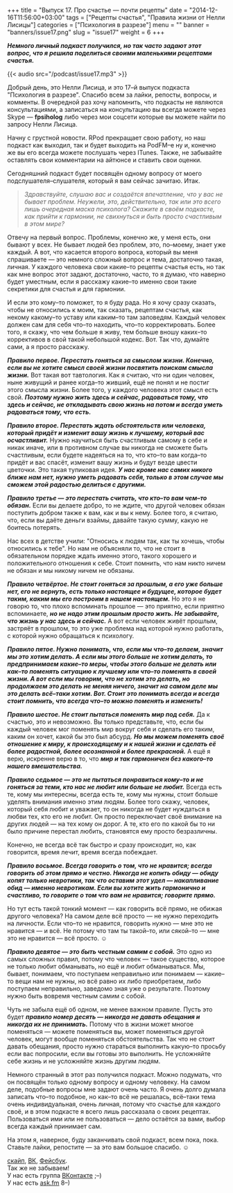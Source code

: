 +++
title = "Выпуск 17. Про счастье — почти рецепты"
date = "2014-12-16T11:56:00+03:00"
tags = ["Рецепты счастья", "Правила жизни от Нелли Лисицы"]
categories = ["Психология в разрезе"]
menu = ""
banner = "banners/issue17.png"
slug = "issue17"
weight = 6
+++

***Немного личный подкаст получился, но так часто задают этот вопрос, что я решила поделиться своими маленькими рецептами счастья.***<br>

{{< audio src="/podcast/issue17.mp3" >}}

Добрый день, это Нелли Лисица, и это 17–й выпуск подкаста "Психология в разрезе". Спасибо всем за лайки, репосты, вопросы, и комменты. В очередной раз хочу напомнить, что подкасты не являются консультациями, а записаться на консультацию вы всегда можете через Skype — **fpsiholog** либо через мои соцсети которые вы можете найти по запросу Нелли Лисица. 

Начну с грустной новости. RPod прекращает свою работу, но наш подкаст как выходил, так и будет выходить на PodFM–е ну и, конечно же вы его всегда можете послушать через ITunes. Также, не забывайте оставлять свои комментарии на айтюнсе и ставить свои оценки. 

Сегодняшний подкаст будет посвящён одному вопросу от моего подслушателя–слушателя, который я вам сейчас зачитаю. Итак. 
<!--more-->

>*Здравствуйте, слушаю вас и создаётся впечатление, что у вас не бывает проблем. Неужели, это, действительно, так или это всего лишь очередная маска психолога? Скажите в своём подкасте, как прийти к гармонии, не свихнуться и быть просто счастливым в этом мире?*

Отвечу на первый вопрос. Проблемы, конечно же, у меня есть, они бывают у всех. Не бывает людей без проблем, это, по–моему, знает уже каждый. А вот, что касается второго вопроса, который вы меня спрашиваете — это немного сложный вопрос и тема, достаточно такая, личная. У каждого человека свои какие–то рецепты счастья есть, но так как мне вопрос этот задают, достаточно, часто, то я думаю, что наверно будет уместным, если я расскажу какие–то именно свои такие секретики для счастья и для гармонии. 

И если это кому–то поможет, то я буду рада. Но я хочу сразу сказать, чтобы не относились к моим, так сказать, рецептам счастья, как некому какому–то уставу или каким–то там заповедям. Каждый человек должен сам для себя что–то находить, что–то корректировать. Более того, я скажу, что чем больше я живу, тем больше вношу каких–то коррективов в свой такой небольшой кодекс. Вот. Так что, думайте сами, а я просто расскажу. 

***Правило первое. Перестать гоняться за смыслом жизни. Конечно, если вы не хотите смысл своей жизни посвятить поискам смысла жизни.*** Вот такая вот тавтология. Как я считаю, что ни один человек, ныне живущий и ранее когда–то живший, ещё не понял и не постиг этого смысла жизни. Более того, у каждого человека этот смысл есть свой. ***Поэтому нужно жить здесь и сейчас, радоваться тому, что здесь и сейчас, не откладывать свою жизнь на потом и всегда уметь радоваться тому, что есть.***

***Правило второе. Перестать ждать обстоятельств или человека, который придёт и изменит вашу жизнь к лучшему, который вас осчастливит.*** Нужно научиться быть счастливым самому в себе и никак иначе, или в противном случае вы никогда не сможете быть счастливым, если будете надеяться на то, что кто–то вам когда–то придёт и вас спасёт, изменит вашу жизнь и будут везде цвести цветочки. Это такая тупиковая идея. ***У нас кроме нас самих никого ближе нам нет, нужно уметь радовать себя, только в этом случае мы сможем этой радостью делиться с другими.***

***Правило третье — это перестать считать, что кто–то вам чем–то обязан.*** Если вы делаете добро, то не ждите, что другой человек обязан поступить добром также к вам, как и вы к нему. Более того, я считаю, что, если вы даёте деньги взаймы, давайте такую сумму, какую не боитесь потерять. 

Нас всех в детстве учили: "Относись к людям так, как ты хочешь, чтобы относились к тебе". Но нам не объясняли то, что не стоит в обязательном порядке ждать именно этого, такого хорошего и положительного отношения к себе. Стоит помнить, что нам никто ничем не обязан и мы никому ничем не обязаны.

***Правило четвёртое. Не стоит гоняться за прошлым, а его уже больше нет, его не вернуть, есть только настоящее и будущее, которое будет таким, каким мы его построим в нашем настоящем.*** Но это я не говорю то, что плохо вспоминать прошлое — это приятно, если приятно вспоминаете, ***но не надо этим прошлым просто жить. Не забывайте, что жизнь у нас здесь и сейчас.*** А вот если человек живёт прошлым, застряёт в прошлом, то это уже проблема над которой нужно работать, с которой нужно обращаться к психологу.

***Правило пятое. Нужно понимать, что, если мы что–то делаем, значит мы это хотим делать. А если мы этого больше не хотим делать, то предпринимаем какие–то меры, чтобы этого больше не делать или как–то поменять ситуацию к лучшему или что–то поменять в своей жизни. А вот если мы говорим, что не хотим это делать, но продолжаем это делать не меняя ничего, значит на самом деле мы это делать всё–таки хотим. Вот. Стоит это понимать всегда и всегда стоит помнить, что всегда что–то можно поменять и изменить!***

***Правило шестое. Не стоит пытаться поменять мир под себя.*** Да к счастью, это и невозможно. Вы только представьте, что, если бы каждый человек мог поменять мир вокруг себя и сделать его таким, каким он хочет, какой бы это был абсурд. ***Но мы можем поменять своё отношение к миру, к происходящему и к нашей жизни и сделать её более радостной, более осознанной и более прекрасной.*** А ещё я верю, искренне верю в то, что ***мир и так гармоничен без какого–то нашего вмешательства.***

***Правило седьмое — это не пытаться понравиться кому–то и не гоняться за теми, кто нас не любит или больше не любит.*** Всегда есть те, кому мы интересны, всегда есть те, кому мы нужны, стоит больше уделять внимания именно этим людям. Более того скажу, человек, который себя любит и уважает, то он никогда не будет нуждаться в любви тех, кто его не любит. Он просто переключает своё внимание на других людей — на тех кому он дорог. А те, кто его по какой бы то ни было причине перестал любить, становятся ему просто безразличны. 

Конечно, не всегда всё так быстро и сразу происходит, но, как говорится, время лечит, время всегда побеждает.

***Правило восьмое. Всегда говорить о том, что не нравится; всегда говорить об этом прямо и честно. Никогда не копить обиду — обиду копят только невротики, так что оставим этот удел — накапливание обид — именно невротикам. Если вы хотите жить гармонично и счастливо, то говорите о том что вам не нравится; говорите прямо.*** 

Но тут есть такой тонкий момент — как говорить всё прямо, не обижая другого человека? На самом деле всё просто — не нужно переходить на личности. Если что–то не нравится, говорить нужно — мне это не нравится — и всё. Не потому что там ты такой–то, или сякой–то — мне это не нравится — всё просто. ☺

***Правило девятое — это быть честным самим с собой.*** Это одно из самых сложных правил, потому что человек — такое существо, которое не только любит обманывать, но ещё и любит обманываться. Мы, бывает, понимаем, что поступаем неправильно или понимаем — какие–то вещи нам не нужны, но всё равно их либо приобретаем, либо поступаем неправильно, заведомо зная уже о результате. Поэтому нужно быть вовремя честным самим с собой. 

Чуть не забыла ещё об одном, не менее важном правиле. Пусть это будет ***правило номер десять — никогда не давать обещания и никогда их не принимать.*** Потому что в жизни может многое поменяться — можете поменяться вы, может поменяться другой человек, могут вообще поменяться обстоятельства. Так что не стоит давать обещания, просто нужно стараться выполнить какую–то просьбу если вас попросили, если вы готовы это выполнить. Не усложняйте себе жизнь и не усложняйте жизнь другим людям. 

Немного странный в этот раз получился подкаст. Можно подумать, что он посвящён только одному вопросу и одному человеку. На самом деле, подобные вопросы мне задают очень часто. Я очень долго думала записать что–то подобное, но как–то всё не решалась, всё–таки тема очень индивидуальная, очень личная, потому что счастье для каждого своё, и в этом подкасте я всего лишь рассказала о своих рецептах. Пользоваться ими или не пользоваться — дело остаётся за вами, выбор всегда каждый принимает сам. 

На этом я, наверное, буду заканчивать свой подкаст, всем пока, пока. Ставьте лайки, репостите — за это вам большое спасибо. ☺


<a href="skype:fpsiholog?userinfo">скайп</a>, <a href="https://vk.com/sunnybunnyf">ВК</a>, <a href="https://www.facebook.com/SunnyBunnyF">Фейсбук</a>.<br>
Так же не забываем!<br>
У нас есть группа <a href="https://vk.com/fpsiholog">ВКонтакте</a> ;–)<br>
У нас есть <a href="http://ask.fm/fpsiholog">ask.fm</a> 8–)